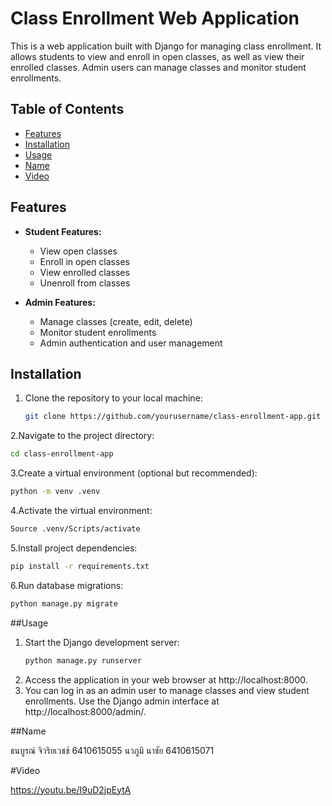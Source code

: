 # Class Enrollment Web Application

This is a web application built with Django for managing class enrollment. It allows students to view and enroll in open classes, as well as view their enrolled classes. Admin users can manage classes and monitor student enrollments.

## Table of Contents

- [Features](#features)
- [Installation](#installation)
- [Usage](#usage)
- [Name](#name)
- [Video](#vidoe)

## Features

- **Student Features:**
  - View open classes
  - Enroll in open classes
  - View enrolled classes
  - Unenroll from classes

- **Admin Features:**
  - Manage classes (create, edit, delete)
  - Monitor student enrollments
  - Admin authentication and user management

## Installation

1. Clone the repository to your local machine:

   ```bash
   git clone https://github.com/yourusername/class-enrollment-app.git

2.Navigate to the project directory:
  ```bash
  cd class-enrollment-app
  ```

3.Create a virtual environment (optional but recommended):
  ```bash
  python -m venv .venv
  ```

4.Activate the virtual environment:
  ```bash
  Source .venv/Scripts/activate
  ```

5.Install project dependencies:
  ```bash
  pip install -r requirements.txt
  ```

6.Run database migrations:
  ```bash
  python manage.py migrate
  ```

##Usage
1. Start the Django development server:
   ```bash
   python manage.py runserver
   ```
2. Access the application in your web browser at http://localhost:8000.
3. You can log in as an admin user to manage classes and view student enrollments. Use the Django admin interface at http://localhost:8000/admin/.

##Name

ธนบูรณ์ จิวริยเวชช์ 6410615055
นวภูมิ นาชัย 6410615071

#Video

https://youtu.be/I9uD2jpEytA
